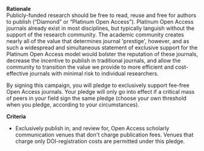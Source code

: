 **Rationale**\
Publicly-funded research should be free to read, reuse and free for authors to publish (“Diamond” or “Platinum Open Access”). Platinum Open Access journals already exist in most disciplines, but typically languish without the support of the research community. The academic community creates nearly all of the value that determines journal 'prestige', however, and as such a widespread and simultaneous statement of exclusive support for the Platinum Open Access model would bolster the reputation of these journals, decrease the incentive to publish in traditional journals, and allow the community to transition the value we provide to more efficient and cost-effective journals with minimal risk to individual researchers.

By signing this campaign, you will pledge to exclusively support fee-free Open Access journals. Your pledge will only go into effect if a critical mass of peers in your field sign the same pledge (choose your own threshold when you pledge, according to your circumstances).

**Criteria**
* Exclusively publish in, and review for, Open Access scholarly communication venues that don't charge publication fees. Venues that charge only DOI-registration costs are permitted under this pledge.
